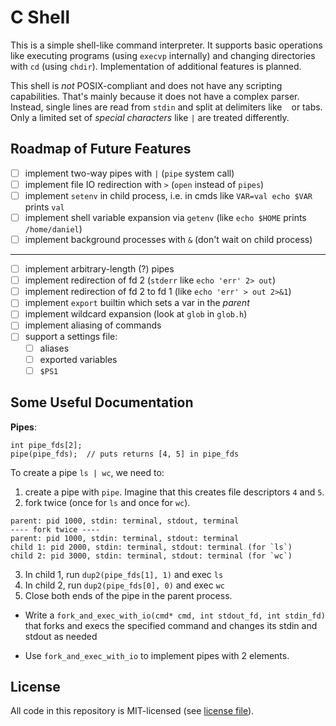 # C Shell
This is a simple shell-like command interpreter. It supports basic operations like executing programs (using `execvp` internally) and changing directories with `cd` (using `chdir`). Implementation of additional features is planned.

This shell is *not* POSIX-compliant and does not have any scripting capabilities. That's mainly because it does not have a complex parser. Instead, single lines are read from `stdin` and split at delimiters like ` ` or tabs. Only a limited set of *special characters* like `|` are treated differently.

## Roadmap of Future Features

- [ ] implement two-way pipes with `|` (`pipe` system call)
- [ ] implement file IO redirection with `>` (`open` instead of `pipes`)
- [ ] implement `setenv` in child process, i.e. in cmds like `VAR=val echo $VAR` prints `val`
- [ ] implement shell variable expansion via `getenv` (like `echo $HOME` prints `/home/daniel`)
- [ ] implement background processes with `&` (don't wait on child process)

---

- [ ] implement arbitrary-length (?) pipes
- [ ] implement redirection of fd 2 (`stderr` like `echo 'err' 2> out`)
- [ ] implement redirection of fd 2 to fd 1 (like `echo 'err' > out 2>&1`)
- [ ] implement `export` builtin which sets a var in the _parent_
- [ ] implement wildcard expansion (look at `glob` in `glob.h`)
- [ ] implement aliasing of commands
- [ ] support a settings file:
    - [ ] aliases
    - [ ] exported variables
    - [ ] `$PS1`

## Some Useful Documentation
__Pipes__:
```
int pipe_fds[2];
pipe(pipe_fds);  // puts returns [4, 5] in pipe_fds
```

To create a pipe `ls | wc`, we need to:

1. create a pipe with `pipe`. Imagine that this creates file descriptors `4` and `5`.
2. fork twice (once for `ls` and once for `wc`).
  ```
  parent: pid 1000, stdin: terminal, stdout, terminal
  ---- fork twice ----
  parent: pid 1000, stdin: terminal, stdout: terminal
  child 1: pid 2000, stdin: terminal, stdout: terminal (for `ls`)
  child 2: pid 3000, stdin: terminal, stdout: terminal (for `wc`)
  ```
3. In child 1, run `dup2(pipe_fds[1], 1)` and exec `ls`
4. In child 2, run `dup2(pipe_fds[0], 0)` and exec `wc`
5. Close both ends of the pipe in the parent process.

- Write a `fork_and_exec_with_io(cmd* cmd, int stdout_fd, int stdin_fd)` that forks and execs the specified command and changes its stdin and stdout as needed

- Use `fork_and_exec_with_io` to implement pipes with 2 elements.

## License
All code in this repository is MIT-licensed (see [license file](LICENSE.md)).
